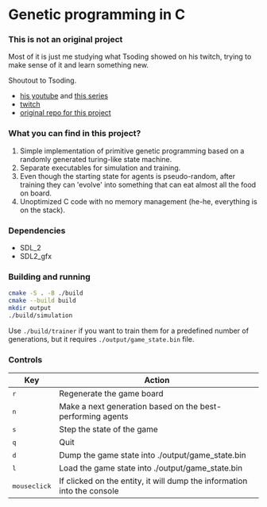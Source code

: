 # Genetic programming in C

### This is not an original project

Most of it is just me studying what Tsoding showed on his twitch, trying to make sense of it and learn something new.

Shoutout to Tsoding. 
* [his youtube](https://www.youtube.com/@TsodingDaily) and [this series](https://www.youtube.com/watch?v=iL--xqGgd0g&list=PLpM-Dvs8t0VZhPhStYD0aS30Y1awAv-DO)
* [twitch](https://www.twitch.tv/tsoding)
* [original repo for this project](https://github.com/tsoding/gp)

### What you can find in this project?

1. Simple implementation of primitive genetic programming based on a randomly generated turing-like state machine.
2. Separate executables for simulation and training.
3. Even though the starting state for agents is pseudo-random, after training they can 'evolve' into something that can eat almost all the food on board.
4. Unoptimized C code with no memory management (he-he, everything is on the stack).

### Dependencies

* SDL_2
* SDL2_gfx

### Building and running

```bash
cmake -S . -B ./build
cmake --build build
mkdir output
./build/simulation
```

Use ``./build/trainer`` if you want to train them for a predefined number of generations, but it requires ``./output/game_state.bin`` file.

### Controls

| Key                       | Action                                                                  |
|---------------------------|-------------------------------------------------------------------------|
| <kbd>r</kbd>              | Regenerate the game board                                               |
| <kbd>n</kbd>              | Make a next generation based on the best-performing agents              |
| <kbd>s</kbd>              | Step the state of the game                                              |
| <kbd>q</kbd>              | Quit                                                                    |
| <kbd>d</kbd>              | Dump the game state into ./output/game_state.bin                        |
| <kbd>l</kbd>              | Load the game state into ./output/game_state.bin                        |
| <kbd>mouseclick</kbd>     | If clicked on the entity, it will dump the information into the console |
